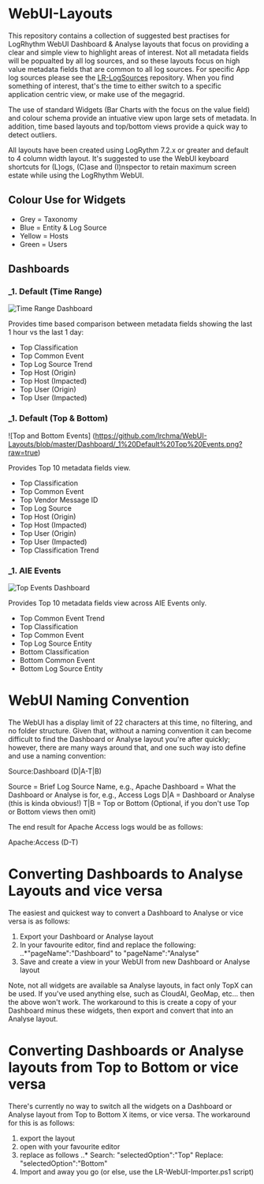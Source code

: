 # WebUI-Layouts

This repository contains a collection of suggested best practises for LogRhythm WebUI Dashboard & Analyse layouts that focus on providing a clear and simple view to highlight areas of interest.  Not all metadata fields will be popualted by all log sources, and so these layouts focus on high value metadata fields that are common to all log sources.  For specific App log sources please see the [LR-LogSources](https://github.com/lrchma/LR-LogSources) repository.  When you find something of interest, that's the time to  either switch to a specific application centric view, or make use of the megagrid.

The use of standard Widgets (Bar Charts with the focus on the value field) and colour schema provide an intuative view upon large sets of metadata.  In addition, time based layouts and top/bottom views provide a quick way to detect outliers.

All layouts have been created using LogRythm 7.2.x or greater and default to 4 column width layout.  It's suggested to use the WebUI keyboard shortcuts for (L)ogs, (C)ase and (I)nspector to retain maximum screen estate while using the LogRhythm WebUI.

## Colour Use for Widgets
* Grey = Taxonomy
* Blue = Entity & Log Source
* Yellow = Hosts
* Green = Users

## Dashboards

### _1. Default (Time Range)
![Time Range Dashboard](https://github.com/lrchma/WebUI-Layouts/blob/master/Dashboard/_1%20Default%20Time%20Range.png?raw=true)

Provides time based comparison between metadata fields showing the last 1 hour vs the last 1 day:
* Top Classification 
* Top Common Event
* Top Log Source Trend
* Top Host (Origin)
* Top Host (Impacted)
* Top User (Origin)
* Top User (Impacted)

### _1. Default (Top & Bottom)
![Top and Bottom Events] (https://github.com/lrchma/WebUI-Layouts/blob/master/Dashboard/_1%20Default%20Top%20Events.png?raw=true)

Provides Top 10 metadata fields view.
* Top Classification
* Top Common Event
* Top Vendor Message ID
* Top Log Source
* Top Host (Origin)
* Top Host (Impacted)
* Top User (Origin)
* Top User (Impacted)
* Top Classification Trend

### _1. AIE Events
![Top Events Dashboard](https://github.com/lrchma/WebUI-Layouts/blob/master/Dashboard/_1%20Default%20Top%20Events.png?raw=true)

Provides Top 10 metadata fields view across AIE Events only.
* Top Common Event Trend
* Top Classification
* Top Common Event
* Top Log Source Entity
* Bottom Classification
* Bottom Common Event
* Bottom Log Source Entity

# WebUI Naming Convention
The WebUI has a display limit of 22 characters at this time, no filtering, and no folder structure.  Given that, without a naming convention it can become difficult to find the Dashboard or Analyse layout you're after quickly; however, there are many ways around that, and one such way isto define and use a naming convention:

Source:Dashboard (D|A-T|B)

Source = Brief Log Source Name, e.g., Apache
Dashboard = What the Dashboard or Analyse is for, e.g., Access Logs
D|A = Dashboard or Analyse (this is kinda obvious!)
T|B = Top or Bottom (Optional, if you don't use Top or Bottom views then omit)

The end result for Apache Access logs would be as follows:

Apache:Access (D-T)

# Converting Dashboards to Analyse Layouts and vice versa
The easiest and quickest way to convert a Dashboard to Analyse or vice versa is as follows:
1. Export your Dashboard or Analyse layout
2. In your favourite editor, find and replace the following:
..*"pageName":"Dashboard" to "pageName":"Analyse"
3. Save and create a view in your WebUI from new Dashboard or Analyse layout

Note, not all widgets are available sa Analyse layouts, in fact only TopX can be used.  If you've used anything else, such as CloudAI, GeoMap, etc... then the above won't work.  The workaround to this is create a copy of your Dashboard minus these widgets, then export and convert that into an Analyse layout.

# Converting Dashboards or Analyse layouts from Top to Bottom or vice versa

There's currently no way to switch all the widgets on a Dashboard or Analyse layout from Top to Bottom X items, or vice versa.  The workaround for this is as follows:
1. export the layout
2. open with your favourite editor
3. replace as follows
..* Search: "selectedOption":"Top" Replace: "selectedOption":"Bottom"
4. Import and away you go (or else, use the LR-WebUI-Importer.ps1 script)


